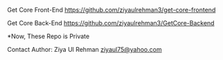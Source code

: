Get Core Front-End
https://github.com/ziyaulrehman3/get-core-frontend

Get Core Back-End
https://github.com/ziyaulrehman3/GetCore-Backend

*Now, These Repo is Private

Contact Author:
Ziya Ul Rehman
ziyaul75@yahoo.com
